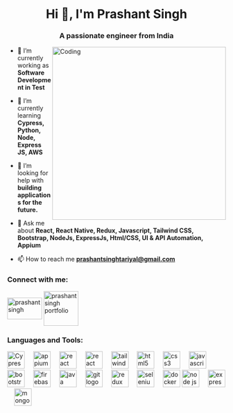 <h1 align="center">Hi 👋, I'm Prashant Singh</h1>
<h3 align="center">A passionate engineer from India</h3>
<img align="right" alt="Coding" width="400" src="https://www.softest.co/wp-content/uploads/2022/07/giphy-SDET1.gif">

- 🔭 I’m currently working as **Software Development in Test**

- 🌱 I’m currently learning **Cypress, Python, Node, Express JS, AWS**

- 🤝 I’m looking for help with **building applications for the future.**

- 💬 Ask me about **React, React Native, Redux, Javascript, Tailwind CSS, Bootstrap, NodeJs, ExpressJs, Html/CSS, UI & API Automation, Appium**

- 📫 How to reach me **prashantsinghtariyal@gmail.com**

<h3 align="left">Connect with me:</h3>
<p align="left">
<a href="https://www.linkedin.com/in/prashant-singh-tariyal/" target="blank"><img align="center" src="https://logos-world.net/wp-content/uploads/2020/05/Linkedin-Logo.png" alt="prashant singh" height="50" width="80" /></a>
<a href="https://github-portfolio-pst99.vercel.app/" target="blank"><img align="center" src="https://w7.pngwing.com/pngs/114/10/png-transparent-computer-icons-graphic-design-portfolio-portfolio-web-design-text-photography-thumbnail.png" alt="prashant singh portfolio" height="80" width="80" /></a>


<h3 align="left">Languages and Tools:</h3>

<div align="left">
   <img src="https://asset.brandfetch.io/idIq_kF0rb/idv3zwmSiY.jpeg?updated=1667565306852" height="40" alt="Cypress logo"  />
  <img width="12" />
    <img src="https://miro.medium.com/v2/resize:fit:1008/1*3D873F7NqtSUbZso8eCfNQ.png" height="40" alt="appium logo"  />
  <img width="12" />
   <img src="https://banner2.cleanpng.com/20190623/etv/kisspng-python-high-level-programming-language-computer-pr-photos-ottawa-python-authors-group-ottawa-on-5d0f0abf37c231.0386740715612668792284.jpg" height="40" alt="react logo"  />
  <img width="12" />
  <img src="https://cdn.jsdelivr.net/gh/devicons/devicon/icons/react/react-original.svg" height="40" alt="react logo"  />
  <img width="12" />
  <img src="https://cdn.jsdelivr.net/gh/devicons/devicon/icons/tailwindcss/tailwindcss-original-wordmark.svg" height="40" alt="tailwindcss logo"  />
  <img width="12" />
  <img src="https://cdn.jsdelivr.net/gh/devicons/devicon/icons/html5/html5-original.svg" height="40" alt="html5 logo"  />
  <img width="12" />
  <img src="https://cdn.jsdelivr.net/gh/devicons/devicon/icons/css3/css3-original.svg" height="40" alt="css3 logo"  />
  <img width="12" />
  <img src="https://cdn.jsdelivr.net/gh/devicons/devicon/icons/javascript/javascript-original.svg" height="40" alt="javascript logo"  />
  <img width="12" />
  <img src="https://cdn.jsdelivr.net/gh/devicons/devicon/icons/bootstrap/bootstrap-original.svg" height="40" alt="bootstrap logo"  />
  <img width="12" />
  <img src="https://cdn.jsdelivr.net/gh/devicons/devicon/icons/firebase/firebase-plain.svg" height="40" alt="firebase logo"  />
  <img width="12" />
  <img src="https://cdn.jsdelivr.net/gh/devicons/devicon/icons/java/java-original.svg" height="40" alt="java logo"  />
  <img width="12" />
  <img src="https://cdn.jsdelivr.net/gh/devicons/devicon/icons/git/git-original.svg" height="40" alt="git logo"  />
  <img width="12" />
  <img src="https://cdn.jsdelivr.net/gh/devicons/devicon/icons/redux/redux-original.svg" height="40" alt="redux logo"  />
  <img width="12" />
  <img src="https://cdn.jsdelivr.net/gh/devicons/devicon/icons/selenium/selenium-original.svg" height="40" alt="selenium logo"  />
  <img width="12" />
  <img src="https://cdn.jsdelivr.net/gh/devicons/devicon/icons/docker/docker-original.svg" height="40" alt="docker logo"  />
<img src="https://cdn.jsdelivr.net/gh/devicons/devicon/icons/nodejs/nodejs-original.svg" height="40" alt="node js logo"  />
  <img width="12" />
  <img src="https://cdn.jsdelivr.net/gh/devicons/devicon/icons/express/express-original.svg" height="40" alt="express logo"  />
  <img width="12" />
  <img src="https://cdn.jsdelivr.net/gh/devicons/devicon/icons/mongodb/mongodb-original.svg" height="40" alt="mongodb logo"  />
</div>
